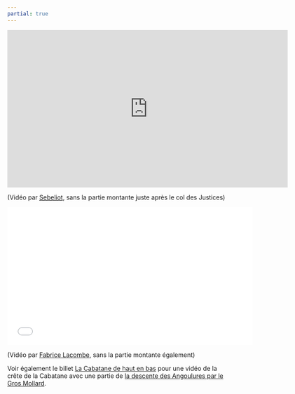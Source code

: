 ```yaml
---
partial: true
---
```


<div class="video-container">
<iframe
src="http://www.zapiks.fr/index.php?action=playerIframe&media_id=53495&width=640&height=360&autoStart=false&language=fr"
width="640" height="360" frameborder="0" scrolling="no"></iframe>
</div>

(Vidéo par [Sebeliot](http://www.zapiks.fr/profil/sebeliot/), sans la partie
montante juste après le col des Justices)

<div class="video-container">
<iframe width="560" height="315" src="//www.youtube.com/embed/w01LmRUso4Y"
frameborder="0" allowfullscreen></iframe>
</div>

(Vidéo par [Fabrice
Lacombe](https://www.youtube.com/channel/UCKcMEkVB442Uzd-6fp4ZkQQ), sans la
partie montante également)

Voir également le billet [La Cabatane de haut en
bas](/posts/cabatane-haut-en-bas/) pour une vidéo de la crête de la Cabatane
avec une partie de [la descente des Angoulures par le Gros
Mollard](/single-tracks/angoulures-gros-mollard/).
